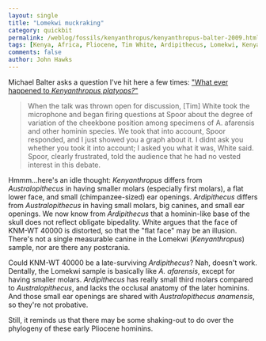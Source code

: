 ```yaml
---
layout: single 
title: "Lomekwi muckraking" 
category: quickbit
permalink: /weblog/fossils/kenyanthropus/kenyanthropus-balter-2009.html
tags: [Kenya, Africa, Pliocene, Tim White, Ardipithecus, Lomekwi, Kenyanthropus] 
comments: false 
author: John Hawks 
---
```


Michael Balter asks a question I've hit here a few times: <a href="http://blogs.sciencemag.org/origins/2009/10/what-ever-happened-to-kenyanth.html#at">"What ever happened to <i>Kenyanthropus platyops?</i>"</a>

<blockquote>When the talk was thrown open for discussion, [Tim] White took the microphone and began firing questions at Spoor about the degree of variation of the cheekbone position among specimens of A. afarensis and other hominin species. We took that into account, Spoor responded, and I just showed you a graph about it. I didnt ask you whether you took it into account; I asked you what it was, White said. Spoor, clearly frustrated, told the audience that he had no vested interest in this debate.</blockquote>

Hmmm...here's an idle thought: <i>Kenyanthropus</i> differs from <i>Australopithecus</i> in having smaller molars (especially first molars), a flat lower face, and small (chimpanzee-sized) ear openings. <i>Ardipithecus</i> differs from <i>Australopithecus</i> in having small molars, big canines, and small ear openings. We now know from <i>Ardipithecus</i> that a hominin-like base of the skull does not reflect obligate bipedality. White argues that the face of KNM-WT 40000 is distorted, so that the "flat face" may be an illusion. There's not a single measurable canine in the Lomekwi (<i>Kenyanthropus</i>) sample, nor are there any postcrania. 

Could KNM-WT 40000 be a late-surviving <i>Ardipithecus</i>? Nah, doesn't work. Dentally, the Lomekwi sample is basically like <i>A. afarensis</i>, except for having smaller molars. <i>Ardipithecus</i> has really small third molars compared to <i>Australopithecus</i>, and lacks the occlusal anatomy of the later hominins. And those small ear openings are shared with <i>Australopithecus anamensis</i>, so they're not probative. 

Still, it reminds us that there may be some shaking-out to do over the phylogeny of these early Pliocene hominins. 

